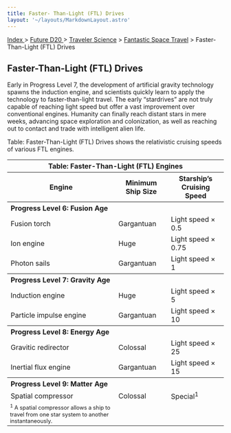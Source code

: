 ```yaml
---
title: Faster- Than-Light (FTL) Drives
layout: '~/layouts/MarkdownLayout.astro'
---
```


[ Index ](/) > [ Future D20 ](/future.d20.srd) > [Traveler Science](/future.d20.srd/traveler.science) > [Fantastic Space Travel](/future.d20.srd/traveler.science/fantastic.space.travel) > Faster- Than-Light (FTL) Drives

## Faster-Than-Light (FTL) Drives

Early in Progress Level 7, the development of artificial gravity technology
spawns the induction engine, and scientists quickly learn to apply the
technology to faster-than-light travel. The early “stardrives” are not truly
capable of reaching light speed but offer a vast improvement over conventional
engines. Humanity can finally reach distant stars in mere weeks, advancing
space exploration and colonization, as well as reaching out to contact and
trade with intelligent alien life.

Table: Faster-Than-Light (FTL) Drives shows the relativistic cruising speeds
of various FTL engines.


<table> <tr><th colspan="3">Table: Faster-Than-Light (FTL) Engines</th></tr> <tr><th>Engine</th><th>Minimum Ship Size</th><th>Starship’s Cruising Speed</th></tr> <tr><th colspan="3" style="text-align: left">Progress Level 6: Fusion Age</th></tr> <tr><td>Fusion torch </td><td>Gargantuan</td><td>Light speed × 0.5</td></tr> <tr class="shaded"><td>Ion engine </td><td>Huge</td><td>Light speed × 0.75</td></tr> <tr><td>Photon sails </td><td>Gargantuan</td><td>Light speed × 1</td></tr> <tr><th colspan="3" style="text-align: left">Progress Level 7: Gravity Age</th></tr> <tr><td>Induction engine</td><td>Huge</td><td>Light speed × 5</td></tr> <tr class="shaded"><td>Particle impulse engine </td><td>Gargantuan</td><td>Light speed × 10</td></tr> <tr><th colspan="3" style="text-align: left">Progress Level 8: Energy Age</th></tr> <tr><td>Gravitic redirector </td><td>Colossal</td><td>Light speed × 25</td></tr> <tr class="shaded"><td>Inertial flux engine </td><td>Gargantuan</td><td>Light speed × 15</td></tr> <tr><th colspan="3" style="text-align: left">Progress Level 9: Matter Age</th></tr> <tr><td>Spatial compressor </td><td>Colossal</td><td>Special<sup>1</sup></td></tr> <tr><td style="font-size: .8em; text-align: left"> <sup>1</sup> A spatial compressor allows a ship to travel from one star system to another instantaneously. </td></tr> </table>


